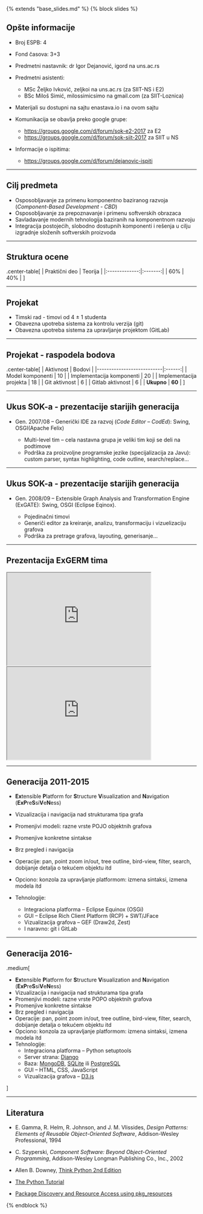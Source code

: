 {% extends "base_slides.md" %}
{% block slides %}

## Opšte informacije

- Broj ESPB: 4
- Fond časova: 3+3
- Predmetni nastavnik: dr Igor Dejanović, igord na uns.ac.rs
- Predmetni asistenti: 
  - MSc Željko Ivković, zeljkoi na uns.ac.rs (za SIIT-NS i E2)
  - BSc Miloš Simić, milossimicsimo na gmail.com (za SIIT-Loznica)

- Materijali su dostupni na sajtu enastava.io i na ovom sajtu
- Komunikacija se obavlja preko google grupe:
  - https://groups.google.com/d/forum/sok-e2-2017 za E2
  - https://groups.google.com/d/forum/sok-siit-2017 za SIIT u NS
- Informacije o ispitima:
  - https://groups.google.com/d/forum/dejanovic-ispiti

  
---

## Cilj predmeta

- Osposobljavanje za primenu komponentno baziranog razvoja (*Component-Based
  Development - CBD*)
- Osposobljavanje za prepoznavanje i primenu softverskih obrazaca
- Savladavanje modernih tehnologija baziranih na komponentnom razvoju
- Integracija postojećih, slobodno dostupnih komponenti i rešenja u cilju
  izgradnje složenih softverskih proizvoda

---
## Struktura ocene

.center-table[
| Praktični deo | Teorija |
|:-------------:|:-------:|
|           60% |     40% |
]

---

## Projekat

- Timski rad - timovi od 4 ± 1 studenta
- Obavezna upotreba sistema za kontrolu verzija (git)
- Obavezna upotreba sistema za upravljanje projektom (GitLab)

---

## Projekat - raspodela bodova

.center-table[
| Aktivnost                 | Bodovi |
|---------------------------|:------:|
| Model komponenti          |     10 |
| Implementacija komponenti |     20 |
| Implementacija projekta   |     18 |
| Git aktivnost             |      6 |
| Gitlab aktivnost          |      6 |
| **Ukupno**                | **60** |
]

---
## Ukus SOK-a - prezentacije starijih generacija

- Gen. 2007/08 – Generički IDE za razvoj (*Code Editor – CodEd*): Swing,
  OSGI(Apache Felix)
  
    - Multi-level tim – cela nastavna grupa je veliki tim koji se deli na
      podtimove
    - Podrška za proizvoljne programske jezike (specijalizacija za Javu): custom
      parser, syntax highlighting, code outline, search/replace...
      
---
## Ukus SOK-a - prezentacije starijih generacija

- Gen. 2008/09 – Extensible Graph Analysis and Transformation Engine (ExGATE):
  Swing, OSGI (Eclipse Eqinox).

  - Pojedinačni timovi
  - Generiči editor za kreiranje, analizu, transformaciju i vizuelizaciju
    grafova
  - Podrška za pretrage grafova, layouting, generisanje...

---
## Prezentacija ExGERM tima

<iframe width="380" height="245" allowfullscreen
    src="https://www.youtube.com/embed/qOWJA0aa_JM">
</iframe>
<iframe width="380" height="245" allowfullscreen
    src="https://www.youtube.com/embed/eBd7YdmPZt4">
</iframe>

---
## Generacija 2011-2015

- **Ex**tensible **P**latform for **S**tructure **V**isualization and
    **N**avigation (**ExP**re**S**si**V**e**N**ess)
- Vizualizacija i navigacija nad strukturama tipa grafa
- Promenjivi modeli: razne vrste POJO objektnih grafova
- Promenjive konkretne sintakse
- Brz pregled i navigacija
- Operacije: pan, point zoom in/out, tree outline, bird-view, filter,
  search, dobijanje detalja o tekućem objektu itd
- Opciono: konzola za upravljanje platformom: izmena sintaksi,
    izmena modela itd

- Tehnologije:
  - Integraciona platforma – Eclipse Equinox (OSGi)
  - GUI – Eclipse Rich Client Platform (RCP) + SWT/JFace
  - Vizualizacija grafova – GEF (Draw2d, Zest)
  - I naravno: git i GitLab

---

## Generacija 2016-

.medium[

- **Ex**tensible **P**latform for **S**tructure **V**isualization and
    **N**avigation (**ExP**re**S**si**V**e**N**ess)
- Vizualizacija i navigacija nad strukturama tipa grafa
- Promenjivi modeli: razne vrste POPO objektnih grafova
- Promenjive konkretne sintakse
- Brz pregled i navigacija
- Operacije: pan, point zoom in/out, tree outline, bird-view, filter,
  search, dobijanje detalja o tekućem objektu itd
- Opciono: konzola za upravljanje platformom: izmena sintaksi,
    izmena modela itd
- Tehnologije:
  - Integraciona platforma – Python setuptools
  - Server strana: [Django](https://www.djangoproject.com/)
  - Baza: [MongoDB](https://www.mongodb.com/), [SQLite](https://www.sqlite.org/)
    ili [PostgreSQL](https://www.postgresql.org/)
  - GUI – HTML, CSS, JavaScript
  - Vizualizacija grafova – [D3.js](https://d3js.org/)
  
]

---
## Literatura

- E. Gamma, R. Helm, R. Johnson, and J. M. Vlissides, *Design Patterns: Elements
    of Reusable Object-Oriented Software*, Addison-Wesley Professional, 1994

- C. Szyperski, *Component Software: Beyond Object-Oriented Programming*,
    Addison-Wesley Longman Publishing Co., Inc., 2002

- Allen B.
  Downey,
  [Think Python 2nd Edition](http://greenteapress.com/wp/think-python-2e/)

- [The Python Tutorial](https://docs.python.org/3/tutorial/index.html)

- [Package Discovery and Resource Access using pkg_resources](http://setuptools.readthedocs.io/en/latest/pkg_resources.html)

    

{% endblock %}
